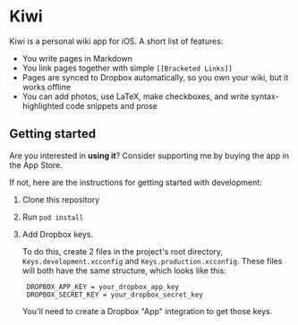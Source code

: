 # Kiwi

Kiwi is a personal wiki app for iOS. A short list of features: 

* You write pages in Markdown
* You link pages together with simple `[[Bracketed Links]]`
* Pages are synced to Dropbox automatically, so you own your wiki, but it works
  offline
* You can add photos, use LaTeX, make checkboxes, and write syntax-highlighted 
  code snippets and prose

## Getting started

Are you interested in **using it**? Consider supporting me by buying the app in
the App Store.

If not, here are the instructions for getting started with development:

1. Clone this repository
2. Run `pod install`
3. Add Dropbox keys. 
  
   To do this, create 2 files in the project's root directory,
   `Keys.development.xcconfig` and `Keys.production.xcconfig`. These files will
   both have the same structure, which looks like this: 

        DROPBOX_APP_KEY = your_dropbox_app_key
        DROPBOX_SECRET_KEY = your_dropbox_secret_key

   You'll need to create a Dropbox "App" integration to get those keys.
